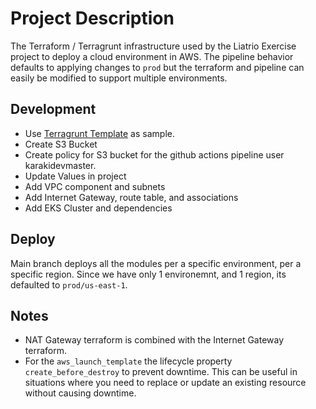 # Project Description

The Terraform / Terragrunt infrastructure used by the Liatrio Exercise project to deploy a cloud environment in AWS. The pipeline behavior defaults to applying changes to `prod` but the terraform and pipeline can easily be modified to support multiple environments. 

## Development 

- Use [Terragrunt Template](https://github.com/gruntwork-io/terragrunt-infrastructure-live-example) as sample. 
- Create S3 Bucket
- Create policy for S3 bucket for the github actions pipeline user karakidevmaster.
- Update Values in project
- Add VPC component and subnets
- Add Internet Gateway, route table, and associations
- Add EKS Cluster and dependencies

## Deploy

Main branch deploys all the modules per a specific environment, per a specific region. Since we have only 1 environemnt, and 1 region, its defaulted to `prod/us-east-1`. 

## Notes
- NAT Gateway terraform is combined with the Internet Gateway terraform.
- For the `aws_launch_template` the lifecycle property `create_before_destroy` to prevent downtime. This can be useful in situations where you need to replace or update an existing resource without causing downtime.
